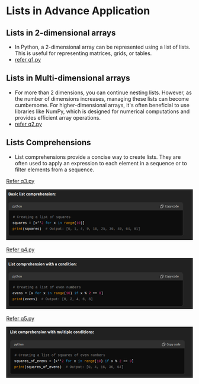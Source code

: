 # Lists in Advance Application 

## Lists in 2-dimensional arrays 
- In Python, a 2-dimensional array can be represented using a list of lists. This is useful for representing matrices, grids, or tables.
- [refer q1.py](./q1.py)


## Lists in Multi-dimensional arrays
- For more than 2 dimensions, you can continue nesting lists. However, as the number of dimensions increases, managing these lists can become cumbersome. For higher-dimensional arrays, it's often beneficial to use libraries like NumPy, which is designed for numerical computations and provides efficient array operations.
- [refer q2.py](./q2.py)


## Lists Comprehensions 
- List comprehensions provide a concise way to create lists. They are often used to apply an expression to each element in a sequence or to filter elements from a sequence.

[Refer q3.py](./q3.py)

 ![alt text](image.png)


[Refer q4.py](./q4.py)

![alt text](image-1.png)


[Refer q5.py](./q5.py)

![alt text](image-2.png)